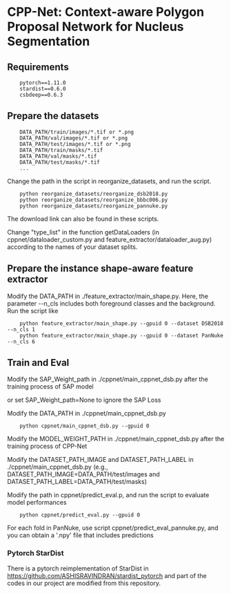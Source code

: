 ﻿# CPP-Net: Context-aware Polygon Proposal Network for Nucleus Segmentation

## Requirements
```
    pytorch==1.11.0
    stardist==0.6.0
    csbdeep==0.6.3
```


## Prepare the datasets
```
    DATA_PATH/train/images/*.tif or *.png
    DATA_PATH/val/images/*.tif or *.png
    DATA_PATH/test/images/*.tif or *.png
    DATA_PATH/train/masks/*.tif
    DATA_PATH/val/masks/*.tif
    DATA_PATH/test/masks/*.tif
    ...
```

Change the path in the script in reorganize_datasets, and run the script.
```
    python reorganize_datasets/reorganize_dsb2018.py
    python reorganize_datasets/reorganize_bbbc006.py
    python reorganize_datasets/reorganize_pannuke.py
```
The download link can also be found in these scripts.

Change "type_list" in the function getDataLoaders (in cppnet/dataloader_custom.py and feature_extractor/dataloader_aug.py) according to the names of your dataset splits.

## Prepare the instance shape-aware feature extractor

Modify the DATA_PATH in ./feature_extractor/main_shape.py. Here, the parameter --n_cls includes both foreground classes and the background.
Run the script like
```
    python feature_extractor/main_shape.py --gpuid 0 --dataset DSB2018 --n_cls 1
    python feature_extractor/main_shape.py --gpuid 0 --dataset PanNuke --n_cls 6
```

## Train and Eval


Modify the SAP_Weight_path in ./cppnet/main_cppnet_dsb.py after the training process of SAP model

or set SAP_Weight_path=None to ignore the SAP Loss

Modify the DATA_PATH in ./cppnet/main_cppnet_dsb.py

```
    python cppnet/main_cppnet_dsb.py --gpuid 0
```

Modify the MODEL_WEIGHT_PATH in ./cppnet/main_cppnet_dsb.py after the training process of CPP-Net

Modify the DATASET_PATH_IMAGE and DATASET_PATH_LABEL in ./cppnet/main_cppnet_dsb.py
(e.g., DATASET_PATH_IMAGE=DATA_PATH/test/images and DATASET_PATH_LABEL=DATA_PATH/test/masks)

Modify the path in cppnet/predict_eval.p, and run the script to evaluate model performances

```
    python cppnet/predict_eval.py --gpuid 0
```

For each fold in PanNuke, use script cppnet/predict_eval_pannuke.py, and you can obtain a '.npy' file that includes predictions


### Pytorch StarDist
There is a pytorch reimplementation of StarDist in https://github.com/ASHISRAVINDRAN/stardist_pytorch and part of the codes in our project are modified from this repository.
